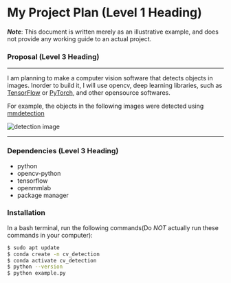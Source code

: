 # My Project Plan (Level 1 Heading)

***Note***: This document is written merely as an illustrative example, and does not provide any working guide to an actual project.

### Proposal (Level 3 Heading)

---
I am planning to make a computer vision software that detects objects in images. 
Inorder to build it, I will use opencv, deep learning libraries, such as [TensorFlow](https://github.com/tensorflow/tensorflow) 
or [PyTorch](https://github.com/pytorch/pytorch), and other opensource softwares.

For example, the objects in the following images were detected using [mmdetection](https://github.com/open-mmlab/mmdetection)

![detection image](https://user-images.githubusercontent.com/12907710/137271636-56ba1cd2-b110-4812-8221-b4c120320aa9.png)

---

### Dependencies (Level 3 Heading)
- python
- opencv-python
- tensorflow
- openmmlab
- package manager

### Installation

In a bash terminal, run the following commands(Do *NOT* actually run these commands in 
your computer):
```sh
$ sudo apt update
$ conda create -n cv_detection
$ conda activate cv_detection
$ python --version
$ python example.py
```
